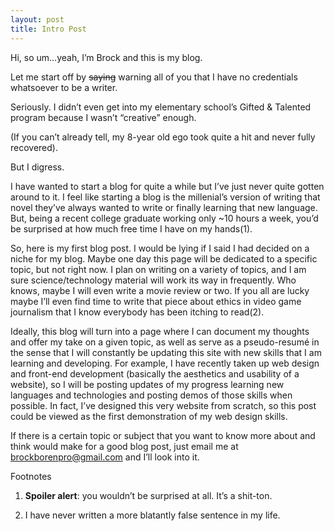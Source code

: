 ```yaml
---
layout: post
title: Intro Post
---
```


Hi, so um…yeah, I’m Brock and this is my blog.﻿


Let me start off by ~~saying~~ warning all of you that I have no credentials whatsoever to be a writer.

Seriously. I didn’t even get into my elementary school’s Gifted & Talented program because I wasn’t “creative” enough.

(If you can’t already tell, my 8-year old ego took quite a hit and never fully recovered). 



But I digress. 



I have wanted to start a blog for quite a while but I’ve just never quite gotten around to it. I feel like starting a blog is the millenial’s version of writing that novel they’ve always wanted to write or finally learning that new language. But, being a recent college graduate working only ~10 hours a week, you’d be surprised at how much free time I have on my hands(1).



So, here is my first blog post. I would be lying if I said I had decided on a niche for my blog. Maybe one day this page will be dedicated to a specific topic, but not right now. I plan on writing on a variety of topics, and I am sure science/technology material will work its way in frequently. Who knows, maybe I will even write a movie review or two. If you all are lucky maybe I’ll even find time to write that piece about ethics in video game journalism that I know everybody has been itching to read(2).





Ideally, this blog will turn into a page where I can document my thoughts and offer my take on a given topic, as well as serve as a pseudo-resumé in the sense that I will constantly be updating this site with new skills that I am learning and developing. For example, I have recently taken up web design and front-end development (basically the aesthetics and usability of a website), so I will be posting updates of my progress learning new languages and technologies and posting demos of those skills when possible. In fact, I’ve designed this very website from scratch, so this post could be viewed as the first demonstration of my web design skills. 



If there is a certain topic or subject that you want to know more about and think would make for a good blog post, just email me at brockborenpro@gmail.com and I’ll look into it.



﻿Footnotes﻿
1. **Spoiler alert**: you wouldn’t be surprised at all. It’s a shit-ton.

2. I have never written a more blatantly false sentence in my life.